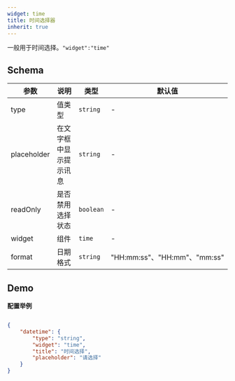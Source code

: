 ```yaml
---
widget: time
title: 时间选择器
inherit: true
---
```


一般用于时间选择。`"widget":"time"`

## Schema

参数 | 说明 | 类型 | 默认值
----|------|-----|------
type | 值类型  | `string` | - 
placeholder | 在文字框中显示提示讯息  | `string` | -
readOnly | 是否禁用选择状态  | `boolean` | -
widget | 组件  | `time` | - 
format | 日期格式  | `string` | "HH:mm:ss"、"HH:mm"、"mm:ss" |

 
## Demo

**配置举例**

```json

{
	"datetime": {
		"type": "string",
		"widget": "time",
		"title": "时间选择",
		"placeholder": "请选择"
    }
}
```

